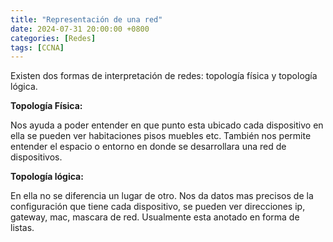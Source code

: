 ```yaml
---
title: "Representación de una red"
date: 2024-07-31 20:00:00 +0800
categories: [Redes]
tags: [CCNA]
---
```


Existen dos formas de interpretación de redes: topología física y topología lógica.

**Topología Física:**

Nos ayuda a poder entender en que punto esta ubicado cada dispositivo en ella se pueden ver habitaciones pisos muebles etc.
También nos permite entender el espacio o entorno en donde se desarrollara una red de dispositivos. 

**Topología lógica:**

En ella no se diferencia un lugar de otro. Nos da datos mas precisos de la configuración que tiene cada dispositivo, se pueden ver direcciones ip, gateway, mac, mascara de red. Usualmente esta anotado en forma de listas.